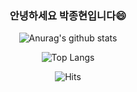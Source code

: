 <div align=center>
  
### 안녕하세요 박종현입니다😄
![Anurag's github stats](https://github-readme-stats.vercel.app/api?username=parkjonghyun93&count_private=true&theme=dracula)


![Top Langs](https://github-readme-stats.vercel.app/api/top-langs/?username=parkjonghyun93&layout=compact)

![Hits](https://hits.seeyoufarm.com/api/count/incr/badge.svg?url=https%3A%2F%2Fgithub.com%2Fgjbae1212%2Fhit-counter)

</div>
